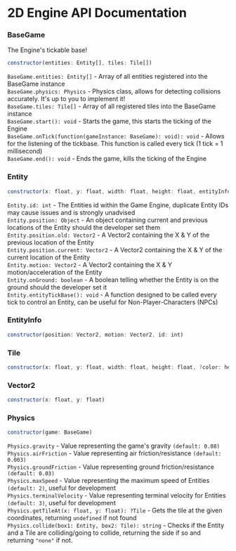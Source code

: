 # 2D Engine API Documentation

### BaseGame
The Engine's tickable base!
```js
constructor(entities: Entity[], tiles: Tile[])
```
`BaseGame.entities: Entity[]` - Array of all entities registered into the BaseGame instance<br>
`BaseGame.physics: Physics` - Physics class, allows for detecting collisions accurately. It's up to you to implement it!<br>
`BaseGame.tiles: Tile[]` - Array of all registered tiles into the BaseGame instance<br>
`BaseGame.start(): void` - Starts the game, this starts the ticking of the Engine<br>
`BaseGame.onTick(function(gameInstance: BaseGame): void): void` - Allows for the listening of the tickbase. This function is called every tick (1 tick = 1 millisecond)<br>
`BaseGame.end(): void` - Ends the game, kills the ticking of the Engine

### Entity
```js
constructor(x: float, y: float, width: float, height: float, entityInfo: EntityInfo)
```
`Entity.id: int` - The Entities id within the Game Engine, duplicate Entity IDs may cause issues and is strongly unadvised<br>
`Entity.position: Object` - An object containing current and previous locations of the Entity should the developer set them<br>
  `Entity.position.old: Vector2` - A Vector2 containing the X & Y of the previous location of the Entity<br>
  `Entity.position.current: Vector2` - A Vector2 containing the X & Y of the current location of the Entity<br>
`Entity.motion: Vector2` - A Vector2 containing the X & Y motion/acceleration of the Entity<br>
`Entity.onGround: boolean` - A boolean telling whether the Entity is on the ground should the developer set it<br>
`Entity.entityTickBase(): void` - A function designed to be called every tick to control an Entity, can be useful for Non-Player-Characters (NPCs)<br>

### EntityInfo
```js
constructor(position: Vector2, motion: Vector2, id: int)
```

### Tile
```js
constructor(x: float, y: float, width: float, height: float, ?color: hexString = "#000000")
```

### Vector2
```js
constructor(x: float, y: float)
```

### Physics
```js
constructor(game: BaseGame)
```
`Physics.gravity` - Value representing the game's gravity `(default: 0.08)`<br>
`Physics.airFriction` - Value representing air friction/resistance `(default: 0.003)`<br>
`Physics.groundFriction` - Value representing ground friction/resistance `(default: 0.03)`<br>
`Physics.maxSpeed` - Value representing the maximum speed of Entities `(default: 2)`, useful for development<br>
`Physics.terminalVelocity` - Value representing terminal velocity for Entities `(default: 3)`, useful for development<br>
`Physics.getTileAt(x: float, y: float): ?Tile` - Gets the tile at the given coordinates, returning `undefined` if not found<br>
`Physics.collide(box1: Entity, box2: Tile): string` - Checks if the Entity and a Tile are colliding/going to collide, returning the side if so and returning `"none"` if not.<br>
